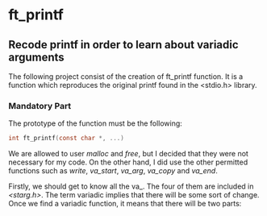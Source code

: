 # ft\_printf
## Recode printf in order to learn about variadic arguments
The following project consist of the creation of ft\_printf function. 
It is a function which reproduces the original printf found in the 
<stdio.h> library.

### Mandatory Part
The prototype of the function must be the following: 
```c 
int ft_printf(const char *, ...)
```

We are allowed to user *malloc* and *free*, but I decided that they were not 
necessary for my code. On the other hand, I did use the other permitted
functions such as *write*, *va\_start*, *va\_arg*, *va\_copy* and *va\_end*.

Firstly, we should get to know all the va\_<macro>. The four of them are
included in *<starg.h>*. The term variadic implies that there will be
some sort of change. Once we find a variadic function, it means that there
will be two parts:


